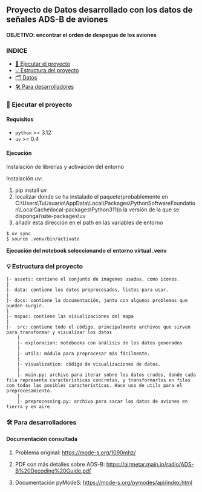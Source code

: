 ## Proyecto de Datos desarrollado con los datos de señales ADS-B de aviones

#### OBJETIVO: encontrar el orden de despegue de los aviones

### INDICE
- [🚀 Ejecutar el proyecto](#ejecutar-el-proyecto)
- [💡 Estructura del proyecto](#estructura-del-proyecto)
- [🗂️ Datos](#)
- [🛠️ Para desarrolladores](#para-desarrolladores)
<!--- [Estrategias](#)-->

### 🚀 Ejecutar el proyecto
#### Requisitos
+ `python` >= 3.12
+ `uv` >= 0.4
#### Ejecución
Instalación de librerías y activación del entorno

Instalación uv:
1. pip install uv
2. localizar donde se ha instalado el paquete(probablemente en C:\Users\TuUsuario\AppData\Local\Packages\PythonSoftwareFoundation\LocalCache\local-packages\Python311(o la versión de la que se disponga)\site-packages\uv
3. añadir esta dirección en el path en las variables de entorno


```bash
$ uv sync
$ source .venv/bin/activate
```
**Ejecución del notebook seleccionando el entorno virtual .venv**

### 💡 Estructura del proyecto
```
|- assets: contiene el conjunto de imágenes usadas, como iconos.
|
|- data: contiene los datos preprocesados, listos para usar.
|
|- docs: contiene la documentación, junto con algunos problemas que pueden surgir.
|
|- mapas: contiene las visualizaciones del mapa
|
|-  src: contiene todo el código, principalmente archivos que sirven para transformar y visualizar los datos
    |
    |- exploracion: notebooks con análisis de los datos generados
    |
    |- utils: módulo para preprocesar más fácilmente.
    |
    |- visualization: código de visualizaciones de datos.
    |
    |- main.py: archivo para iterar sobre los datos crudos, donde cada fila representa características concretas, y transformarlos en filas con todas las posibles características. Hace uso de utils para el preprocesamiento.
    |
    |- preprocessing.py: archivo para sacar los datos de aviones en tierra y en aire.

```
### 🛠️ Para desarrolladores
#### Documentación consultada

1. Problema original: https://mode-s.org/1090mhz/

2. PDF con más detalles sobre ADS-B: https://airmetar.main.jp/radio/ADS-B%20Decoding%20Guide.pdf

3. Documentación pyModeS: https://mode-s.org/pymodes/api/index.html